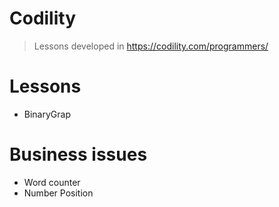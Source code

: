 # Codility
>Lessons developed in https://codility.com/programmers/

# Lessons
- BinaryGrap

# Business issues
- Word counter
- Number Position
